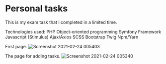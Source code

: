 # Personal tasks
This is my exam task that I completed in a limited time.

Technologies used:
PHP Object-oriented programming
Symfony Framework
Javascript (Stimulus)
Ajax/Axios
SCSS
Bootstrap
Twig
Npm/Yarn

First page.
![Screenshot 2021-02-24 005403](https://user-images.githubusercontent.com/70883106/108918957-dfcf0800-763a-11eb-912c-884daea1cd71.jpg)

The page for adding tasks.
![Screenshot 2021-02-24 005340](https://user-images.githubusercontent.com/70883106/108918958-e0679e80-763a-11eb-962a-dbf3e3d1248f.jpg)
